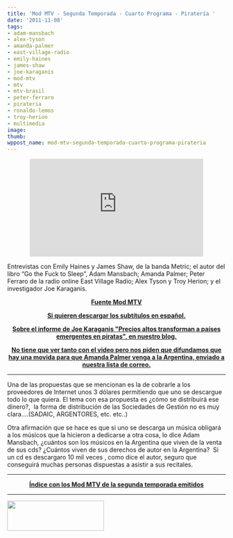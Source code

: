 ```yaml
---
title: 'Mod MTV - Segunda Temporada - Cuarto Programa - Piratería '
date: '2011-11-08'
tags:
- adam-mansbach
- alex-tyson
- amanda-palmer
- east-village-radio
- emily-haines
- james-shaw
- joe-karaganis
- mod-mtv
- mtv
- mtv-brasil
- peter-ferraro
- pirateria
- ronaldo-lemos
- troy-herion
- multimedia
image: 
thumb: 
wppost_name: mod-mtv-segunda-temporada-cuarto-programa-pirateria
---
```


<p style="text-align: center;"><iframe src="http://player.vimeo.com/video/31809571?title=0&amp;byline=0&amp;portrait=0" frameborder="0" width="400" height="225"></iframe></p>
Entrevistas con Emily Haines y James Shaw, de la banda Metric; el autor del libro “Go the Fuck to Sleep”, Adam Mansbach; Amanda Palmer; Peter Ferraro de la radio online East Village Radio; Alex Tyson y Troy Herion; y el investigador Joe Karaganis.
<p style="text-align: center;"><strong><a href="http://mtv.uol.com.br/programas/mod/videos/02x04-pirataria" target="_blank">Fuente Mod MTV</a></strong></p>
<p style="text-align: center;"><strong> <a href="http://www.4shared.com/document/mZUc_-nI/pirateria.html" target="_blank">Si quieren descargar los subtítulos en español.</a></strong></p>
<p style="text-align: center;"><strong><a href="http://partidopirata.com.ar/557/precios-altos-transforman-a-paises-emergentes-en-piratas">Sobre el informe de Joe Karaganis "Precios altos transforman a países emergentes en piratas", en nuestro blog.</a></strong></p>
<p style="text-align: center;"><strong>
</strong></p>
<p style="text-align: center;"><strong><a href="http://lists.partidopirata.com.ar/pipermail/general-partidopirata.com.ar/2011-November/012860.html" target="_blank">No tiene que ver tanto con el video pero nos piden que difundamos que hay una movida para que Amanda Palmer venga a la Argentina, enviado a nuestra lista de correo.</a></strong></p>


<hr />

Una de las propuestas que se mencionan es la de cobrarle a los proveedores de Internet unos 3 dólares permitiendo que uno se descargue todo lo que quiera. El tema con esa propuesta es ¿cómo se distribuirá ese dinero?,  la forma de distribución de las Sociedades de Gestión no es muy clara....(SADAIC, ARGENTORES, etc. etc..)

Otra afirmación que se hace es que si uno se descarga un música obligará a los músicos que la hicieron a dedicarse a otra cosa, lo dice Adam Mansbach, ¿cuántos son los músicos en la Argentina que viven de la venta de sus cds? ¿Cuántos viven de sus derechos de autor en la Argentina?  Si un cd es descargaro 10 mil veces , como dice el autor, seguro que conseguirá muchas personas dispuestas a asistir a sus recitales.

<hr />
<p style="text-align: center;"><strong></strong><strong><a href="http://partido-pirata.blogspot.com/2011/10/mod-mtv-segunda-temporada.html">Índice con los Mod MTV de la segunda temporada emitidos</a></strong></p>


<hr />

<img class="aligncenter" title="Mod MTV" src="http://partidopirata.com.ar/wp-content/uploads/2011/05/movmtv.jpg" alt="" width="223" height="69" />
